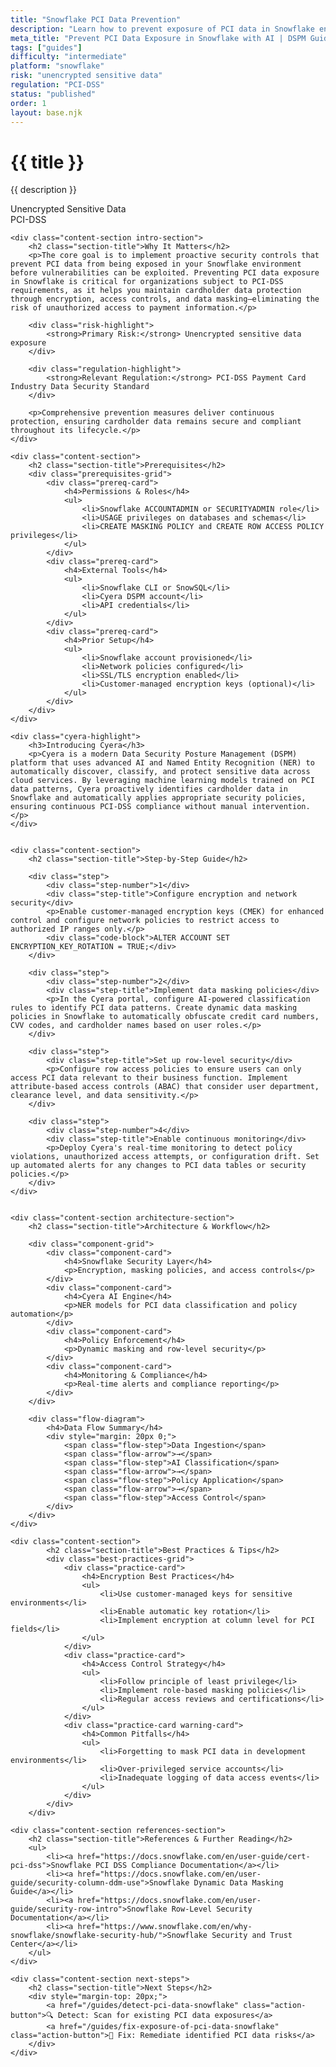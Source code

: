 ```yaml
---
title: "Snowflake PCI Data Prevention"
description: "Learn how to prevent exposure of PCI data in Snowflake environments. Follow step-by-step guidance for PCI-DSS compliance."
meta_title: "Prevent PCI Data Exposure in Snowflake with AI | DSPM Guide"
tags: ["guides"]
difficulty: "intermediate"
platform: "snowflake"
risk: "unencrypted sensitive data"
regulation: "PCI-DSS"
status: "published"
order: 1
layout: base.njk
---
```


<div class="container">
    <div class="header">
        <h1>{{ title }}</h1>
        <p>{{ description }}</p>
        <div class="badge">Unencrypted Sensitive Data</div>
        <div class="badge regulation">PCI-DSS</div>
    </div>

    <div class="content-section intro-section">
        <h2 class="section-title">Why It Matters</h2>
        <p>The core goal is to implement proactive security controls that prevent PCI data from being exposed in your Snowflake environment before vulnerabilities can be exploited. Preventing PCI data exposure in Snowflake is critical for organizations subject to PCI-DSS requirements, as it helps you maintain cardholder data protection through encryption, access controls, and data masking—eliminating the risk of unauthorized access to payment information.</p>
        
        <div class="risk-highlight">
            <strong>Primary Risk:</strong> Unencrypted sensitive data exposure
        </div>
        
        <div class="regulation-highlight">
            <strong>Relevant Regulation:</strong> PCI-DSS Payment Card Industry Data Security Standard
        </div>
        
        <p>Comprehensive prevention measures deliver continuous protection, ensuring cardholder data remains secure and compliant throughout its lifecycle.</p>
    </div>

    <div class="content-section">
        <h2 class="section-title">Prerequisites</h2>
        <div class="prerequisites-grid">
            <div class="prereq-card">
                <h4>Permissions & Roles</h4>
                <ul>
                    <li>Snowflake ACCOUNTADMIN or SECURITYADMIN role</li>
                    <li>USAGE privileges on databases and schemas</li>
                    <li>CREATE MASKING POLICY and CREATE ROW ACCESS POLICY privileges</li>
                </ul>
            </div>
            <div class="prereq-card">
                <h4>External Tools</h4>
                <ul>
                    <li>Snowflake CLI or SnowSQL</li>
                    <li>Cyera DSPM account</li>
                    <li>API credentials</li>
                </ul>
            </div>
            <div class="prereq-card">
                <h4>Prior Setup</h4>
                <ul>
                    <li>Snowflake account provisioned</li>
                    <li>Network policies configured</li>
                    <li>SSL/TLS encryption enabled</li>
                    <li>Customer-managed encryption keys (optional)</li>
                </ul>
            </div>
        </div>
    </div>
	
    <div class="cyera-highlight">
        <h3>Introducing Cyera</h3>
        <p>Cyera is a modern Data Security Posture Management (DSPM) platform that uses advanced AI and Named Entity Recognition (NER) to automatically discover, classify, and protect sensitive data across cloud services. By leveraging machine learning models trained on PCI data patterns, Cyera proactively identifies cardholder data in Snowflake and automatically applies appropriate security policies, ensuring continuous PCI-DSS compliance without manual intervention.</p>
    </div>
	

    <div class="content-section">
        <h2 class="section-title">Step-by-Step Guide</h2>
        
        <div class="step">
            <div class="step-number">1</div>
            <div class="step-title">Configure encryption and network security</div>
            <p>Enable customer-managed encryption keys (CMEK) for enhanced control and configure network policies to restrict access to authorized IP ranges only.</p>
            <div class="code-block">ALTER ACCOUNT SET ENCRYPTION_KEY_ROTATION = TRUE;</div>
        </div>

        <div class="step">
            <div class="step-number">2</div>
            <div class="step-title">Implement data masking policies</div>
            <p>In the Cyera portal, configure AI-powered classification rules to identify PCI data patterns. Create dynamic data masking policies in Snowflake to automatically obfuscate credit card numbers, CVV codes, and cardholder names based on user roles.</p>
        </div>

        <div class="step">
            <div class="step-title">Set up row-level security</div>
            <p>Configure row access policies to ensure users can only access PCI data relevant to their business function. Implement attribute-based access controls (ABAC) that consider user department, clearance level, and data sensitivity.</p>
        </div>

        <div class="step">
            <div class="step-number">4</div>
            <div class="step-title">Enable continuous monitoring</div>
            <p>Deploy Cyera's real-time monitoring to detect policy violations, unauthorized access attempts, or configuration drift. Set up automated alerts for any changes to PCI data tables or security policies.</p>
        </div>
    </div>


    <div class="content-section architecture-section">
        <h2 class="section-title">Architecture & Workflow</h2>
        
        <div class="component-grid">
            <div class="component-card">
                <h4>Snowflake Security Layer</h4>
                <p>Encryption, masking policies, and access controls</p>
            </div>
            <div class="component-card">
                <h4>Cyera AI Engine</h4>
                <p>NER models for PCI data classification and policy automation</p>
            </div>
            <div class="component-card">
                <h4>Policy Enforcement</h4>
                <p>Dynamic masking and row-level security</p>
            </div>
            <div class="component-card">
                <h4>Monitoring & Compliance</h4>
                <p>Real-time alerts and compliance reporting</p>
            </div>
        </div>

        <div class="flow-diagram">
            <h4>Data Flow Summary</h4>
            <div style="margin: 20px 0;">
                <span class="flow-step">Data Ingestion</span>
                <span class="flow-arrow">→</span>
                <span class="flow-step">AI Classification</span>
                <span class="flow-arrow">→</span>
                <span class="flow-step">Policy Application</span>
                <span class="flow-arrow">→</span>
                <span class="flow-step">Access Control</span>
            </div>
        </div>
    </div>

	<div class="content-section">
	        <h2 class="section-title">Best Practices & Tips</h2>
	        <div class="best-practices-grid">
	            <div class="practice-card">
	                <h4>Encryption Best Practices</h4>
	                <ul>
	                    <li>Use customer-managed keys for sensitive environments</li>
	                    <li>Enable automatic key rotation</li>
	                    <li>Implement encryption at column level for PCI fields</li>
	                </ul>
	            </div>
	            <div class="practice-card">
	                <h4>Access Control Strategy</h4>
	                <ul>
	                    <li>Follow principle of least privilege</li>
	                    <li>Implement role-based masking policies</li>
	                    <li>Regular access reviews and certifications</li>
	                </ul>
	            </div>
	            <div class="practice-card warning-card">
	                <h4>Common Pitfalls</h4>
	                <ul>
	                    <li>Forgetting to mask PCI data in development environments</li>
	                    <li>Over-privileged service accounts</li>
	                    <li>Inadequate logging of data access events</li>
	                </ul>
	            </div>
	        </div>
	    </div>

    <div class="content-section references-section">
        <h2 class="section-title">References & Further Reading</h2>
        <ul>
            <li><a href="https://docs.snowflake.com/en/user-guide/cert-pci-dss">Snowflake PCI DSS Compliance Documentation</a></li>
            <li><a href="https://docs.snowflake.com/en/user-guide/security-column-ddm-use">Snowflake Dynamic Data Masking Guide</a></li>
            <li><a href="https://docs.snowflake.com/en/user-guide/security-row-intro">Snowflake Row-Level Security Documentation</a></li>
            <li><a href="https://www.snowflake.com/en/why-snowflake/snowflake-security-hub/">Snowflake Security and Trust Center</a></li>
        </ul>
    </div>

    <div class="content-section next-steps">
        <h2 class="section-title">Next Steps</h2>
        <div style="margin-top: 20px;">
            <a href="/guides/detect-pci-data-snowflake" class="action-button">🔍 Detect: Scan for existing PCI data exposures</a>
            <a href="/guides/fix-exposure-of-pci-data-snowflake" class="action-button">🔧 Fix: Remediate identified PCI data risks</a>
        </div>
    </div>
</div>
